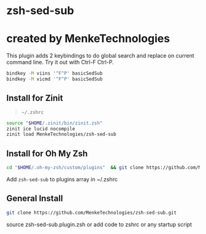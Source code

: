 # zsh-sed-sub
# created by MenkeTechnologies


This plugin adds 2 keybindings to do global search and replace on current command line.  Try it out with Ctrl-F Ctrl-P.

```sh
bindkey -M viins '^F^P' basicSedSub
bindkey -M vicmd '^F^P' basicSedSub
```

## Install for Zinit
> `~/.zshrc`
```sh
source "$HOME/.zinit/bin/zinit.zsh"
zinit ice lucid nocompile
zinit load MenkeTechnologies/zsh-sed-sub
```

## Install for Oh My Zsh

```sh
cd "$HOME/.oh-my-zsh/custom/plugins"  && git clone https://github.com/MenkeTechnologies/zsh-sed-sub.git
```

Add `zsh-sed-sub` to plugins array in ~/.zshrc

## General Install

```sh
git clone https://github.com/MenkeTechnologies/zsh-sed-sub.git
```

source zsh-sed-sub.plugin.zsh or add code to zshrc or any startup script

